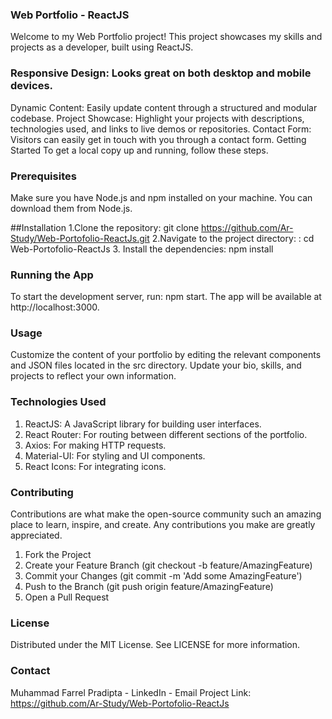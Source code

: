 ### Web Portfolio - ReactJS
Welcome to my Web Portfolio project! This project showcases my skills and projects as a developer, built using ReactJS.

### Responsive Design: Looks great on both desktop and mobile devices.
Dynamic Content: Easily update content through a structured and modular codebase.
Project Showcase: Highlight your projects with descriptions, technologies used, and links to live demos or repositories.
Contact Form: Visitors can easily get in touch with you through a contact form.
Getting Started
To get a local copy up and running, follow these steps.

### Prerequisites
Make sure you have Node.js and npm installed on your machine. You can download them from Node.js.

##Installation
1.Clone the repository: git clone https://github.com/Ar-Study/Web-Portofolio-ReactJs.git
2.Navigate to the project directory: : cd Web-Portofolio-ReactJs
3. Install the dependencies: npm install
### Running the App
To start the development server, run: npm start. The app will be available at http://localhost:3000.

### Usage
Customize the content of your portfolio by editing the relevant components and JSON files located in the src directory. Update your bio, skills, and projects to reflect your own information.

### Technologies Used
1. ReactJS: A JavaScript library for building user interfaces.
2. React Router: For routing between different sections of the portfolio.
3. Axios: For making HTTP requests.
4. Material-UI: For styling and UI components.
5. React Icons: For integrating icons.
### Contributing
Contributions are what make the open-source community such an amazing place to learn, inspire, and create. Any contributions you make are greatly appreciated.
1. Fork the Project
2. Create your Feature Branch (git checkout -b feature/AmazingFeature)
3. Commit your Changes (git commit -m 'Add some AmazingFeature')
4. Push to the Branch (git push origin feature/AmazingFeature)
5. Open a Pull Request

### License
Distributed under the MIT License. See LICENSE for more information.

### Contact
Muhammad Farrel Pradipta - LinkedIn - Email
Project Link: https://github.com/Ar-Study/Web-Portofolio-ReactJs

